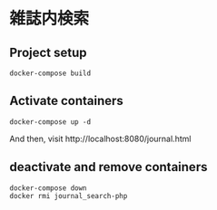 # 雑誌内検索

## Project setup

```shell
docker-compose build
```

## Activate containers

```shell
docker-compose up -d
```

And then, visit http://localhost:8080/journal.html

## deactivate and remove containers

```shell
docker-compose down
docker rmi journal_search-php
```
